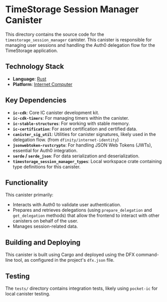 # TimeStorage Session Manager Canister

This directory contains the source code for the `timestorage_session_manager` canister. This canister is responsible for managing user sessions and handling the Auth0 delegation flow for the TimeStorage application.

## Technology Stack

-   **Language**: [Rust](https://www.rust-lang.org/)
-   **Platform**: [Internet Computer](https://internetcomputer.org/)

## Key Dependencies

-   **`ic-cdk`**: Core IC canister development kit.
-   **`ic-cdk-timers`**: For managing timers within the canister.
-   **`ic-stable-structures`**: For working with stable memory.
-   **`ic-certification`**: For asset certification and certified data.
-   **`canister_sig_util`**: Utilities for canister signatures, likely used in the delegation flow. (from `dfinity/internet-identity`)
-   **`jsonwebtoken-rustcrypto`**: For handling JSON Web Tokens (JWTs), essential for Auth0 integration.
-   **`serde` / `serde_json`**: For data serialization and deserialization.
-   **`timestorage_session_manager_types`**: Local workspace crate containing type definitions for this canister.

## Functionality

This canister primarily:
-   Interacts with Auth0 to validate user authentication.
-   Prepares and retrieves delegations (using `prepare_delegation` and `get_delegation` methods) that allow the frontend to interact with other canisters on behalf of the user.
-   Manages session-related data.

## Building and Deploying

This canister is built using Cargo and deployed using the DFX command-line tool, as configured in the project's `dfx.json` file.

## Testing

The `tests/` directory contains integration tests, likely using `pocket-ic` for local canister testing.
